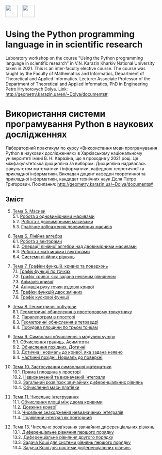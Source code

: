 <div style="display: flex;">
    <img src="http://geometry.karazin.ua/themes/frontend/images/mmf_logo.jpg" width="40" height="40">
    &nbsp;&nbsp;&nbsp;&nbsp;
    <img src="http://geometry.karazin.ua/themes/frontend/images/univer_logo.jpg" width="40" height="40">
</div>


# Using the Python programming language in in scientific research

Laboratory workshop on the course "Using the Python programming language in scientific research" in V.N. Karazin
Kharkiv National University taken in 2021. This is an inter-faculty elective course. The course was taught by the
Faculty of Mathematics and Informatics, Department of Theoretical and Applied Informatics. Lecturer Associate Professor
of the Department of Theoretical and Applied Informatics, PhD in Engineering Petro Hryhorovych Dolya.
Link: http://geometry.karazin.ua/en/~Dolya/documents#

# Використання системи програмування Python в наукових дослідженнях

Лабораторний практикум по курсу «Використання мови програмування Python в наукових дослідженнях» в Харківському
національному університеті імені В. Н. Каразіна, що я проходив у 2021 році. Це міжфакультетська дисципліна за вибором.
Дисципліна надавалась факультетом математики і інформатики, кафедрою теоретичної та прикладної інформатики. Викладач
доцент кафедри теоретичної та прикладної інформатики, кандидат технічних наук Доля Петро Григорович.
Посилання: http://geometry.karazin.ua/~Dolya/documents#

## Зміст

5. [Тема 5. Масиви](https://github.com/MaksymAndreiev/PythonScientificResearchCourse/tree/master/Module%205.%20Arrays/)\
   5.1. [Робота з одновимірними масивами](https://github.com/MaksymAndreiev/PythonScientificResearchCourse/tree/master/Module%205.%20Arrays/5.1%20Working%20with%20one-dimensional%20arrays)\
   5.2. [Робота з двовимірними масивами](https://github.com/MaksymAndreiev/PythonScientificResearchCourse/tree/master/Module%205.%20Arrays/5.2%20Working%20with%20two-dimensional%20arrays)\
   5.3. [Графічне зображення двовимірних масивів](https://github.com/MaksymAndreiev/PythonScientificResearchCourse/tree/master/Module%205.%20Arrays/5.3%20Graphical%20representation%20of%20two-dimensional%20arrays)

6. [Тема 6. Лінійна алгебра](https://github.com/MaksymAndreiev/PythonScientificResearchCourse/tree/master/Module%206.%20Linear%20Algebra)\
   6.1. [Робота з векторами](https://github.com/MaksymAndreiev/PythonScientificResearchCourse/tree/master/Module%206.%20Linear%20Algebra/6.1%20Working%20with%20vectors)\
   6.2. [Операції лінійної алгебри над двовимірними масивами](https://github.com/MaksymAndreiev/PythonScientificResearchCourse/tree/master/Module%206.%20Linear%20Algebra/6.2%20Linear%20algebra%20operations%20on%20two-dimensional%20arrays)\
   6.3. [Робота з матрицями і векторами](https://github.com/MaksymAndreiev/PythonScientificResearchCourse/tree/master/Module%206.%20Linear%20Algebra/6.3%20Working%20with%20matrices%20and%20vectors)\
   6.4. [Системи лінійних рівнянь](https://github.com/MaksymAndreiev/PythonScientificResearchCourse/tree/master/Module%206.%20Linear%20Algebra/6.4%20Linear%20equation%20systems)

7. [Тема 7. Графіки функцій, кривих та поверхонь](#topic-7)\
   7.1. [Графік функції по точках](#topic-7.1)\
   7.2. [Графік кривої, яка задана неявним рівнянням](#topic-7.2)\
   7.3. [Анімація кривої](#topic-7.3)\
   7.4. [Анімація руху точки вздовж кривої](#topic-7.4)\
   7.5. [Графіки функцій двох змінних](#topic-7.5)\
   7.6. [Графік кускової функції](#topic-7.6)

8. [Тема 8. Геометричні побудови](#topic-8)\
   8.1. [Геометричні обчислення в просторовому трикутнику](#topic-8.1)\
   8.2. [Паралелограм в просторі](#topic-8.2)\
   8.3. [Геометричні обчислення в тетраедрі](#topic-8.3)\
   8.4. [Побудова площини по трьом точкам](#topic-8.4)

9. [Тема 9. Символьні обчислення з модулем sympy](#topic-9)\
   9.1. [Обчислення границь. Асимптоти](#topic-9.1)\
   9.2. [Обчислення похідних. Дотичні](#topic-9.2)\
   9.3. [Дотична і нормаль до кривої, яка задана неявно](#topic-9.3)\
   9.4. [Частинні похідні. Нормаль до поверхні](#topic-9.4)

10. [Тема 10. Застосування символьної математики](#topic-10)\
    10.1. [Пряма і площина у просторі](#topic-10.1)\
    10.2. [Невизначений та визначений інтеграли](#topic-10.2)\
    10.3. [Загальний розв’язок звичайних диференціальних рівнянь](#topic-10.3)\
    10.4. [Обчислення маси платівки](#topic-10.4)

11. [Тема 11. Чисельне інтегрування](#topic-11)\
    11.1. [Обчислення площі між двома кривими](#topic-11.1)\
    11.2. [Довжина кривої](#topic-11.2)\
    11.3. [Чисельне знаходження невизначених інтегралів](#topic-11.3)\
    11.4. [Подвійний інтеграл як повторний](#topic-11.4)

13. [Тема 13. Чисельне розв’язання звичайних диференціальних рівнянь](#topic-13)\
    13.1. [Диференціальне рівняння першого порядку](#topic-13.1)\
    13.2. [Диференціальне рівняння другого порядку](#topic-13.2)\
    13.3. [Задача Коші для системи рівнянь першого порядку](#topic-13.3)\
    13.4. [Задача Коші для системи диференціальних рівнянь](#topic-13.4)
